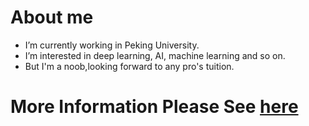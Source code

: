 # About me
- I’m currently working in Peking University.
- I’m interested in deep learning, AI, machine learning and so on.
- But I'm a noob,looking forward to any pro's tuition.
# More Information Please See [here](https://carlyuhq.github.io//) 

<!--
**CarlYuHQ/CarlYuHQ** is a ✨ _special_ ✨ repository because its `README.md` (this file) appears on your GitHub profile.

Here are some ideas to get you started:

- 🔭 I’m currently working on ...
- 🌱 I’m currently learning ...
- 👯 I’m looking to collaborate on ...
- 🤔 I’m looking for help with ...
- 💬 Ask me about ...
- 📫 How to reach me: ...
- 😄 Pronouns: ...
- ⚡ Fun fact: ...
-->
